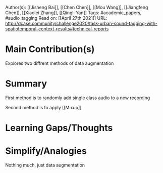 Author(s): [[Jisheng Bai]], [[Chen Chen]], [[Mou Wang]], [[Jiangfeng Chen]], [[Xiaolei Zhang]], [[Qingli Yan]]
Tags: #academic_papers, #audio_tagging 
Read on: [[April 27th 2021]]
URL: http://dcase.community/challenge2020/task-urban-sound-tagging-with-spatiotemporal-context-results#technical-reports
# Main Contribution(s)
Explores two diffrent methods of data augmentation
# Summary
First method is to randomly add single class audio to a new recording

Second method is to apply [[Mixup]]
# Learning Gaps/Thoughts
# Simplify/Analogies
Nothing much, just data augmentation